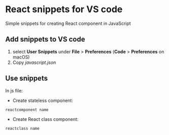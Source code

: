 # React snippets for VS code

Simple snippets for creating React component in JavaScript

## Add snippets to VS code

1. select **User Snippets** under **File** > **Preferences** (**Code** > **Preferences** on macOS)
1. Copy *javascript.json*

## Use snippets

In js file:

- Create stateless component:

```
reactcomponent name
```

- Create React class component:

```
reactclass name
```
